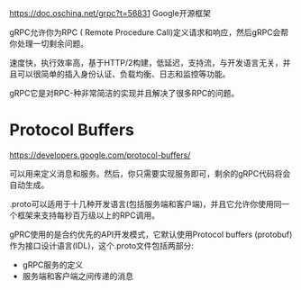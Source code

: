 https://doc.oschina.net/grpc?t=56831
Google开源框架

gRPC允许你为RPC ( Remote Procedure Call)定义请求和响应，然后gRPC会帮你处理一切剩余问题。

速度快，执行效率高，基于HTTP/2构建，低延迟，支持流，与开发语言无关，并且可以很简单的插入身份认证、负载均衡、日志和监控等功能。

gRPC它是对RPC-种非常简洁的实现并且解决了很多RPC的问题。



# Protocol Buffers

https://developers.google.com/protocol-buffers/

可以用来定义消息和服务。然后，你只需要实现服务即可，剩余的gRPC代码将会自动生成。

.proto可以适用于十几种开发语言(包括服务端和客户端)，并且它允许你使用同一
个框架来支持每秒百万级以上的RPC调用。

gPRC使用的是合约优先的API开发模式，它默认使用Protocol buffers (protobuf) 作为接口设计语言(IDL)，这个.proto文件包括两部分:
* gRPC服务的定义
* 服务端和客户端之间传递的消息



















